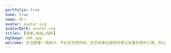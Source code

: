 ```yaml
---
portfolio: true
home: true
name: 执一
avatar: avatar.svg
avatarDark: avatar.svg
titles: [简单,自由,纯粹]
bgImage: /bk.jpg
welcome: 生活就像一场旅行，不必在乎目的地，在乎的是沿途的风景以及看风景的心情。别让匆忙的脚步错过美丽的瞬间，用心感受每一刻的美好，无论风雨还是晴空，都是生命中独一无二的旅程。
---
```

